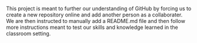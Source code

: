 This project is meant to further our understanding of GitHub by forcing us to create a new repository online and add another person as a collaborater. We are then instructed to manually add a README.md file and then follow more instructions meant to test our skills and knowledge learned in the classroom setting.